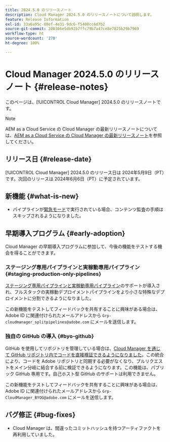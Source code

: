 ```yaml
---
title: 2024.5.0 のリリースノート
description: Cloud Manager 2024.5.0 のリリースノートについて説明します。
feature: Release Information
exl-id: 33a6a95c-80ef-4e31-9dc6-f5400cc6d7b2
source-git-commit: 200366e5db92b7ffc79b7a47ce8e7825b29b7969
workflow-type: ht
source-wordcount: '270'
ht-degree: 100%

---
```


# Cloud Manager 2024.5.0 のリリースノート {#release-notes}

このページは、[!UICONTROL Cloud Manager] 2024.5.0 のリリースノートです。

>[!NOTE]
>
>AEM as a Cloud Service の Cloud Manager の最新リリースノートについては、[AEM as a Cloud Service の Cloud Manager の最新リリースノート](https://experienceleague.adobe.com/ja/docs/experience-manager-cloud-service/content/release-notes/cloud-manager/current)を参照してください。

## リリース日 {#release-date}

[!UICONTROL Cloud Manager] 2024.5.0 のリリース日は 2024年5月9日（PT）です。次回のリリースは 2024年6月6日（PT）に予定されています。

## 新機能 {#what-is-new}

* パイプラインが[緊急モード](/help/using/code-deployment.md#emergency-pipeline)で実行されている場合、コンテンツ監査の手順はスキップされるようになりました。

## 早期導入プログラム {#early-adoption}

Cloud Manager の早期導入プログラムに参加して、今後の機能をテストする機会を得ることができます。

### ステージング専用パイプラインと実稼動専用パイプライン {#staging-production-only-pipelines}

[ステージング専用パイプラインと実稼動専用パイプライン](/help/using/stage-prod-only.md)のサポートが導入され、フルスタックの実稼動デプロイメントパイプラインをより小さな特殊なデプロイメントに分割できるようになりました。

この新機能をテストしてフィードバックを共有することに興味がある場合は、Adobe ID に関連付けられたメールアドレスから `Grp-cloudmanager_splitpipelines@adobe.com` にメールを送信します。

### 独自の GitHub の導入 {#byo-github}

GitHub を使用してリポジトリを管理している場合は、[Cloud Manager を通じて GitHub リポジトリ内でコードを直接検証できるようになりました](/help/managing-code/private-repositories.md)。この統合により、コードを Adobe リポジトリと同期する必要がなくなり、プルリクエストをメイン分岐に結合する前に検証できるようになります。この機能は、パブリック GitHub 専用です。自己ホスト型 GitHub のサポートは利用できません。

この新機能をテストしてフィードバックを共有することに興味がある場合は、Adobe ID に関連付けられたメールアドレスから `Grp-CloudManager_BYOG@adobe.com` にメールを送信します。

## バグ修正 {#bug-fixes}

* Cloud Manager は、間違ったコミットハッシュを持つアーティファクトを再利用していました。
